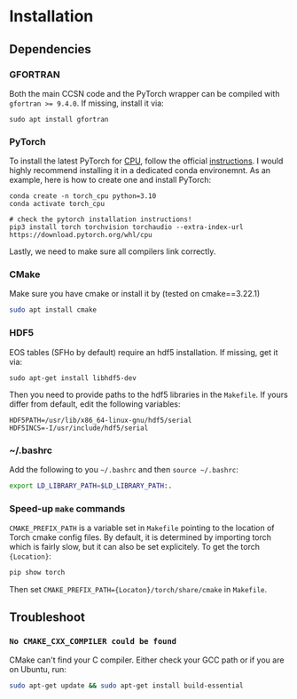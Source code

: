 # Installation

## Dependencies
### GFORTRAN
Both the main CCSN code and the PyTorch wrapper can be compiled with `gfortran >= 9.4.0`. If missing, install it via:
```
sudo apt install gfortran
```

### PyTorch
To install the latest PyTorch for <ins>CPU</ins>, follow the official [instructions](https://pytorch.org/). I would highly recommend installing it in a dedicated conda environemnt. As an example, here is how to create one and install PyTorch:
```
conda create -n torch_cpu python=3.10
conda activate torch_cpu

# check the pytorch installation instructions!
pip3 install torch torchvision torchaudio --extra-index-url https://download.pytorch.org/whl/cpu
```

Lastly, we need to make sure all compilers link correctly.

### CMake
Make sure you have cmake or install it by (tested on cmake==3.22.1)
```bash
sudo apt install cmake
```

### HDF5
EOS tables (SFHo by default) require an hdf5 installation. If missing, get it via:
```
sudo apt-get install libhdf5-dev
```
Then you need to provide paths to the hdf5 libraries in the `Makefile`. If yours differ from default, edit the following variables:
```
HDF5PATH=/usr/lib/x86_64-linux-gnu/hdf5/serial
HDF5INCS=-I/usr/include/hdf5/serial
```


### ~/.bashrc
Add the following to you `~/.bashrc` and then `source ~/.bashrc`:
```bash
export LD_LIBRARY_PATH=$LD_LIBRARY_PATH:.
```

### Speed-up `make` commands
`CMAKE_PREFIX_PATH` is a variable set in `Makefile` pointing to the location of Torch cmake config files. By default, it is determined by importing torch which is fairly slow, but it can also be set explicitely. To get the torch `{Location}`:
```bash
pip show torch
```
Then set `CMAKE_PREFIX_PATH={Locaton}/torch/share/cmake` in `Makefile`.

## Troubleshoot
### `No CMAKE_CXX_COMPILER could be found`

CMake can't find your C compiler. Either check your GCC path or if you are on Ubuntu, run:
```bash
sudo apt-get update && sudo apt-get install build-essential
```